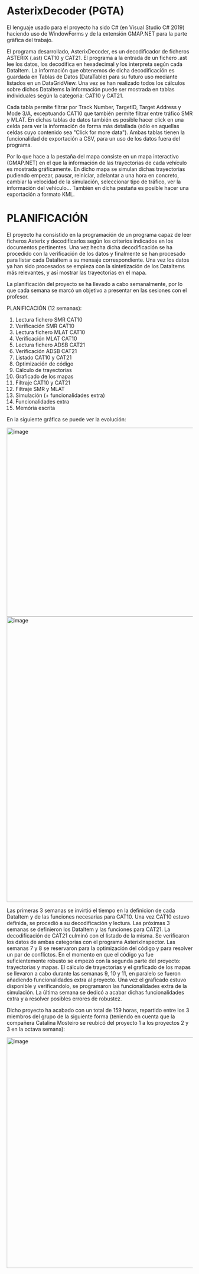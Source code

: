 # AsterixDecoder (PGTA)

El lenguaje usado para el proyecto ha sido C# (en Visual Studio C# 2019) haciendo uso de WindowForms y de la extensión GMAP.NET para la parte gràfica del trabajo.

El programa desarrollado, AsterixDecoder, es un decodificador de ficheros ASTERIX (.ast) CAT10 y CAT21. El programa a la entrada de un fichero .ast lee los datos, los decodifica en hexadecimal y los interpreta según cada DataItem. La información que obtenemos de dicha decodificación es guardada en Tablas de Datos (DataTable) para su futuro uso mediante listados en un DataGridView. Una vez se han realizado todos los cálculos sobre dichos DataItems la información puede ser mostrada en tablas individuales según la categoria: CAT10 y CAT21.

Cada tabla permite filtrar por Track Number, TargetID, Target Address y Mode 3/A, exceptuando CAT10 que también permite filtrar entre tráfico SMR y MLAT. En dichas tablas de datos también es posible hacer click en una celda para ver la información de forma más detallada (sólo en aquellas celdas cuyo contenido sea "Click for more data"). Ambas tablas tienen la funcionalidad de exportación a CSV, para un uso de los datos fuera del programa.

Por lo que hace a la pestaña del mapa consiste en un mapa interactivo (GMAP.NET) en el que la información de las trayectorias de cada vehículo es mostrada gráficamente. En dicho mapa se simulan dichas trayectorias pudiendo empezar, pausar, reiniciar, adelantar a una hora en concreto, cambiar la velocidad de la simulación, seleccionar tipo de tráfico, ver la información del vehículo... También en dicha pestaña es posible hacer una exportación a formato KML.

# PLANIFICACIÓN

El proyecto ha consistido en la programación de un programa capaz de leer ficheros Asterix y decodificarlos según los criterios indicados en los documentos pertinentes. Una vez hecha dicha decodificación se ha procedido con la verificación de los datos y finalmente se han procesado para listar cada DataItem a su mensaje correspondiente. Una vez los datos ya han sido procesados se empieza con la sintetización de los DataItems más relevantes, y así mostrar las trayectorias en el mapa. 

La planificación del proyecto se ha llevado a cabo semanalmente, por lo que cada semana se marcó un objetivo a presentar en las sesiones con el profesor. 

PLANIFICACIÓN (12 semanas):

1. Lectura fichero SMR CAT10
2. Verificación SMR CAT10
3. Lectura fichero MLAT CAT10
4. Verificación MLAT CAT10
5. Lectura fichero ADSB CAT21
6. Verificación ADSB CAT21
7. Listado CAT10 y CAT21
8. Optimización de código
9. Cálculo de trayectorias
10. Graficado de los mapas
11. Filtraje CAT10 y CAT21
12. Filtraje SMR y MLAT
13. Simulación (+ funcionalidades extra)
14. Funcionalidades extra
15. Memória escrita

En la siguiente gráfica se puede ver la evolución:

<img width="509" alt="image" src="https://user-images.githubusercontent.com/73181261/206764583-4d294939-c126-4888-a839-7d75ec52b9c5.png">
<img width="770" alt="image" src="https://user-images.githubusercontent.com/73181261/206764272-a2856496-0bbd-4638-8b7e-fbbc65a8d6ec.png">

Las primeras 3 semanas se invirtió el tiempo en la definicion de cada DataItem y de las funciones necesarias para CAT10. Una vez CAT10 estuvo definida, se procedió a su decodificación y lectura. 
Las próximas 3 semanas se definieron los DataItem y las funciones para CAT21. La decodificación de CAT21 culminó con el listado de la misma. Se verificaron los datos de ambas categorias con el programa AsterixInspector. 
Las semanas 7 y 8 se reservaron para la optimización del código y para resolver un par de conflictos. En el momento en que el código ya fue suficientemente robusto se empezó con la segunda parte del proyecto: trayectorias y mapas.
El cálculo de trayectorias y el graficado de los mapas se llevaron a cabo durante las semanas 9, 10 y 11, en paralelo se fueron añadiendo funcionalidades extra al proyecto. Una vez el graficado estuvo disponible y verificandolo, se programaron las funcionalidades extra de la simulación.
La última semana se dedicó a acabar dichas funcionalidades extra y a resolver posibles errores de robustez.

Dicho proyecto ha acabado con un total de 159 horas, repartido entre los 3 miembros del grupo de la siguiente forma (teniendo en cuenta que la compañera Catalina Mosteiro se reubicó del proyecto 1 a los proyectos 2 y 3 en la octava semana):

<img width="622" alt="image" src="https://user-images.githubusercontent.com/73181261/206767056-e2ffd50f-bc2f-4ee3-9922-6d46a38c3778.png">
